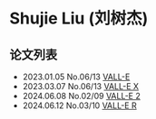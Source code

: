 # Shujie Liu (刘树杰)


## 论文列表

- 2023.01.05 No.06/13 [VALL-E](../Models/Speech_LLM/2023.01.05_VALL-E.md)
- 2023.03.07 No.06/13 [VALL-E X](../Models/Speech_LLM/2023.03.07_VALL-E_X.md)
- 2024.06.08 No.02/09 [VALL-E 2](../Models/Speech_LLM/2024.06.08_VALL-E2.md)
- 2024.06.12 No.03/10 [VALL-E R](../Models/Speech_LLM/2024.06.12_VALL-E_R.md)
